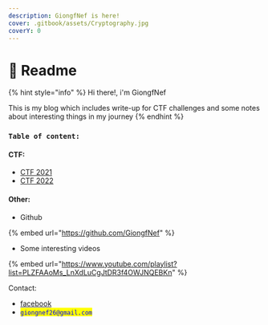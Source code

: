```yaml
---
description: GiongfNef is here!
cover: .gitbook/assets/Cryptography.jpg
coverY: 0
---
```


# 📧 Readme

{% hint style="info" %}
Hi there!, i'm GiongfNef

This is my blog which includes write-up for CTF challenges and some notes about interesting things in my journey
{% endhint %}

### `Table of content:`

#### CTF:

* [CTF 2021](https://giongfnef.gitbook.io/ctf-2021/)
* [CTF 2022](SUMMARY.md)

#### Other:

* Github

{% embed url="https://github.com/GiongfNef" %}

* Some interesting videos

{% embed url="https://www.youtube.com/playlist?list=PLZFAAoMs_LnXdLuCgJtDR3f4OWJNQEBKn" %}

Contact:

* [facebook](https://www.facebook.com/rong.truong.372)
* <mark style="color:blue;">`giongnef26@gmail.com`</mark>
